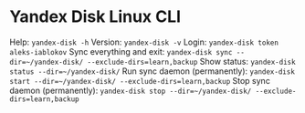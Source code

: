 # Yandex Disk Linux CLI

Help: `yandex-disk -h`
Version: `yandex-disk -v`
Login: `yandex-disk token aleks-iablokov`
Sync everything and exit: `yandex-disk sync --dir=~/yandex-disk/ --exclude-dirs=learn,backup`
Show status: `yandex-disk status --dir=~/yandex-disk/`
Run sync daemon (permanently): `yandex-disk start --dir=~/yandex-disk/ --exclude-dirs=learn,backup`
Stop sync daemon (permanently): `yandex-disk stop --dir=~/yandex-disk/ --exclude-dirs=learn,backup`

